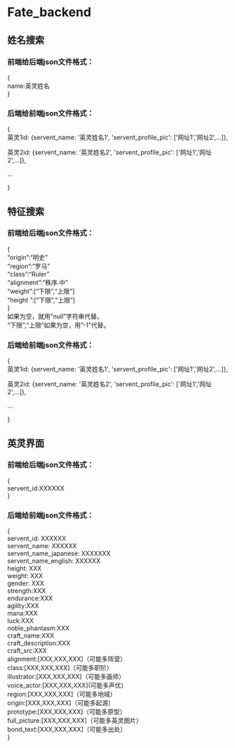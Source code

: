 # Fate_backend
## 姓名搜索
### 前端给后端json文件格式：  
{  
name:英灵姓名  
}  
### 后端给前端json文件格式：  
{  
英灵1id: {servent_name: '英灵姓名1', 'servent_profile_pic': ['网址1','网址2',...]},  
  
英灵2id: {servent_name: '英灵姓名2', 'servent_profile_pic': ['网址1','网址2',...]},  
  
...  
  
}  
  
## 特征搜索
### 前端给后端json文件格式：  
{  
“origin”:“明史”  
“region”:“罗马”  
“class”:“Ruler”  
“alignment”:“秩序.中”  
“weight”:[“下限”,“上限”]  
“height ”:[“下限”,“上限”]  
}  
如果为空，就用”null”字符串代替。  
“下限”,“上限”如果为空，用”-1”代替。  
  
### 后端给前端json文件格式：  
{  
英灵1id: {servent_name: '英灵姓名1', 'servent_profile_pic': ['网址1','网址2',...]},  
  
英灵2id: {servent_name: '英灵姓名2', 'servent_profile_pic': ['网址1','网址2',...]},  
  
...  
  
}  

## 英灵界面
### 前端给后端json文件格式：  
{  
servent_id:XXXXXX  
}  
  
### 后端给前端json文件格式：  
{  
servent_id: XXXXXX  
servent_name: XXXXXX  
servent_name_japanese: XXXXXXX  
servent_name_english: XXXXXX  
height: XXX  
weight: XXX  
gender: XXX  
strength:XXX  
endurance:XXX  
agility:XXX  
mana:XXX  
luck:XXX  
noble_phantasm:XXX  
craft_name:XXX  
craft_description:XXX  
craft_src:XXX  
alignment:[XXX,XXX,XXX]（可能多阵营）  
class:[XXX,XXX,XXX]（可能多职阶）  
illustrator:[XXX,XXX,XXX]（可能多画师）  
voice_actor:[XXX,XXX,XXX](可能多声优）  
region:[XXX,XXX,XXX]（可能多地域）  
origin:[XXX,XXX,XXX]（可能多起源）  
prototype:[XXX,XXX,XXX]（可能多原型）  
full_picture:[XXX,XXX,XXX]（可能多英灵图片）  
bond_text:[XXX,XXX,XXX]（可能多出处）  
}  
